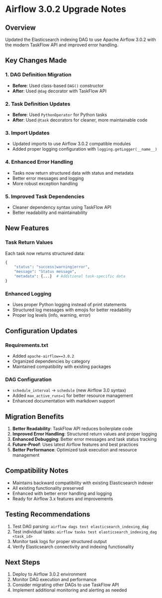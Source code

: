 # Airflow 3.0.2 Upgrade Notes

## Overview
Updated the Elasticsearch indexing DAG to use Apache Airflow 3.0.2 with the modern TaskFlow API and improved error handling.

## Key Changes Made

### 1. DAG Definition Migration
- **Before**: Used class-based `DAG()` constructor
- **After**: Used `@dag` decorator with TaskFlow API

### 2. Task Definition Updates
- **Before**: Used `PythonOperator` for Python tasks
- **After**: Used `@task` decorators for cleaner, more maintainable code

### 3. Import Updates
- Updated imports to use Airflow 3.0.2 compatible modules
- Added proper logging configuration with `logging.getLogger(__name__)`

### 4. Enhanced Error Handling
- Tasks now return structured data with status and metadata
- Better error messages and logging
- More robust exception handling

### 5. Improved Task Dependencies
- Cleaner dependency syntax using TaskFlow API
- Better readability and maintainability

## New Features

### Task Return Values
Each task now returns structured data:
```python
{
    "status": "success|warning|error",
    "message": "Status message",
    "metadata": {...}  # Additional task-specific data
}
```

### Enhanced Logging
- Uses proper Python logging instead of print statements
- Structured log messages with emojis for better readability
- Proper log levels (info, warning, error)

## Configuration Updates

### Requirements.txt
- Added `apache-airflow==3.0.2`
- Organized dependencies by category
- Maintained compatibility with existing packages

### DAG Configuration
- `schedule_interval` → `schedule` (new Airflow 3.0 syntax)
- Added `max_active_runs=1` for better resource management
- Enhanced documentation with markdown support

## Migration Benefits

1. **Better Readability**: TaskFlow API reduces boilerplate code
2. **Improved Error Handling**: Structured return values and proper logging
3. **Enhanced Debugging**: Better error messages and task status tracking
4. **Future-Proof**: Uses latest Airflow features and best practices
5. **Better Performance**: Optimized task execution and resource management

## Compatibility Notes

- Maintains backward compatibility with existing Elasticsearch indexer
- All existing functionality preserved
- Enhanced with better error handling and logging
- Ready for Airflow 3.x features and improvements

## Testing Recommendations

1. Test DAG parsing: `airflow dags test elasticsearch_indexing_dag`
2. Test individual tasks: `airflow tasks test elasticsearch_indexing_dag <task_id>`
3. Monitor task logs for proper structured output
4. Verify Elasticsearch connectivity and indexing functionality

## Next Steps

1. Deploy to Airflow 3.0.2 environment
2. Monitor DAG execution and performance
3. Consider migrating other DAGs to use TaskFlow API
4. Implement additional monitoring and alerting as needed
